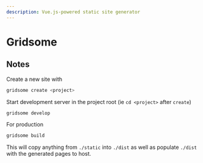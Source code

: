 ```yaml
---
description: Vue.js-powered static site generator
---
```


# Gridsome

## Notes

Create a new site with

```bash
gridsome create <project>
```

Start development server in the project root \(ie `cd <project>` after `create`\)

```bash
gridsome develop
```

For production

```bash
gridsome build
```

This will copy anything from `./static` into `./dist` as well as populate `./dist` with the generated pages to host.



